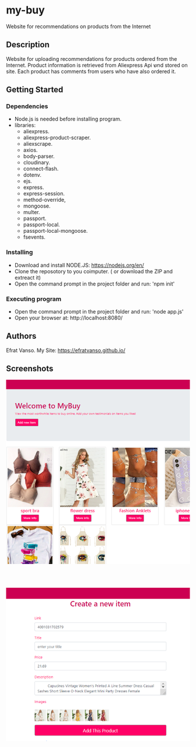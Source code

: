 # my-buy

Website for recommendations on products from the Internet

## Description

Website for uploading recommendations for products ordered from the Internet. 
Product information is retrieved from Aliexpress Api שnd stored on site. 
Each product has comments from users who have also ordered it.

## Getting Started

### Dependencies

* Node.js is needed before installing program.
* libraries:
    * aliexpress.
    * aliexpress-product-scraper.
    * aliexscrape.
    * axios.
    * body-parser.
    * cloudinary.
    * connect-flash.
    * dotenv.
    * ejs.
    * express.
    * express-session.
    * method-override,
    * mongoose.
    * multer.
    * passport.
    * passport-local.
    * passport-local-mongoose.
    * fsevents.

### Installing

* Download and install NODE.JS: https://nodejs.org/en/
* Clone the reposotory to you coimputer. ( or download the ZIP and extreact it)
* Open the command prompt in the project folder and run: 'npm init'

### Executing program

* Open the command prompt in the project folder and run: 'node app.js'
* Open your browser at: http://localhost:8080/

## Authors

Efrat Vanso.
My Site: https://efratvanso.github.io/

## Screenshots

<img style="-webkit-user-select: none;margin: auto;width: 700px;" src="https://raw.githubusercontent.com/EfratVanso/my-buy/master/myBuy.png" width="600">

<br/><br/>

<img style="-webkit-user-select: none;margin: auto;width: 700px;" src="https://raw.githubusercontent.com/EfratVanso/my-buy/master/myBuy2.png" width="600">
